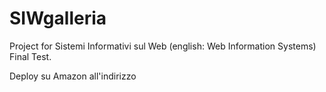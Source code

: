 # SIWgalleria
Project for Sistemi Informativi sul Web (english: Web Information Systems) Final Test.

Deploy su Amazon all'indirizzo 
